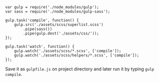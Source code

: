 ~~~
var gulp = require('./node_modules/gulp');
var sass = require('./node_modules/gulp-sass');

gulp.task('compile', function() {
    gulp.src('./assets/scss/superlist.scss')
        .pipe(sass())
        .pipe(gulp.dest('./assets/css/'));
});

gulp.task('watch', function() {
    gulp.watch('./assets/scss/*.scss', ['compile']);
    gulp.watch('./assets/scss/helpers/*.scss', ['compile']);
});
~~~

Save it as `gulpfile.js` on project directory and later run it by typing `gulp compile`.
